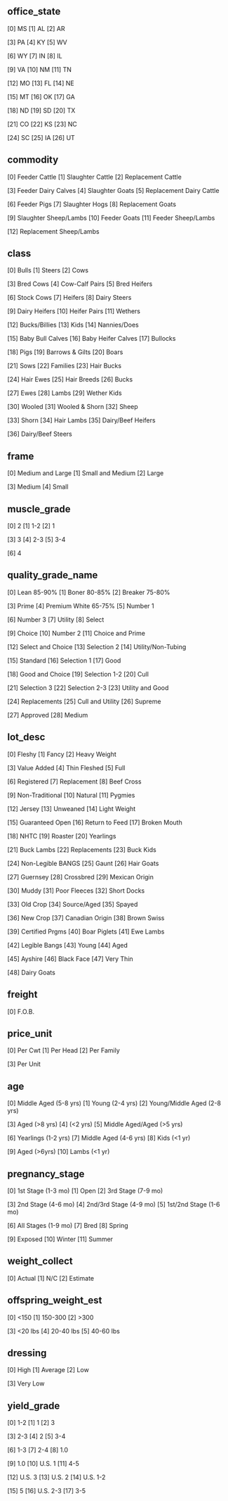 ## office_state
[0] MS    [1] AL    [2] AR 

[3] PA    [4] KY    [5] WV 

[6] WY    [7] IN    [8] IL 

[9] VA    [10] NM   [11] TN

[12] MO   [13] FL   [14] NE

[15] MT   [16] OK   [17] GA

[18] ND   [19] SD   [20] TX

[21] CO   [22] KS   [23] NC

[24] SC   [25] IA   [26] UT

## commodity
[0] Feeder Cattle              [1] Slaughter Cattle           [2] Replacement Cattle      

[3] Feeder Dairy Calves        [4] Slaughter Goats            [5] Replacement Dairy Cattle

[6] Feeder Pigs                [7] Slaughter Hogs             [8] Replacement Goats       

[9] Slaughter Sheep/Lambs      [10] Feeder Goats              [11] Feeder Sheep/Lambs     

[12] Replacement Sheep/Lambs

## class
[0] Bulls                 [1] Steers                [2] Cows               

[3] Bred Cows             [4] Cow-Calf Pairs        [5] Bred Heifers       

[6] Stock Cows            [7] Heifers               [8] Dairy Steers       

[9] Dairy Heifers         [10] Heifer Pairs         [11] Wethers           

[12] Bucks/Billies        [13] Kids                 [14] Nannies/Does      

[15] Baby Bull Calves     [16] Baby Heifer Calves   [17] Bullocks          

[18] Pigs                 [19] Barrows & Gilts      [20] Boars             

[21] Sows                 [22] Families             [23] Hair Bucks        

[24] Hair Ewes            [25] Hair Breeds          [26] Bucks             

[27] Ewes                 [28] Lambs                [29] Wether Kids       

[30] Wooled               [31] Wooled & Shorn       [32] Sheep             

[33] Shorn                [34] Hair Lambs           [35] Dairy/Beef Heifers

[36] Dairy/Beef Steers 

## frame
[0] Medium and Large   [1] Small and Medium   [2] Large           

[3] Medium             [4] Small           

## muscle_grade
[0] 2     [1] 1-2   [2] 1  

[3] 3     [4] 2-3   [5] 3-4

[6] 4  

## quality_grade_name
[0] Lean 85-90%            [1] Boner 80-85%           [2] Breaker 75-80%      

[3] Prime                  [4] Premium White 65-75%   [5] Number 1            

[6] Number 3               [7] Utility                [8] Select              

[9] Choice                 [10] Number 2              [11] Choice and Prime   

[12] Select and Choice     [13] Selection 2           [14] Utility/Non-Tubing 

[15] Standard              [16] Selection 1           [17] Good               

[18] Good and Choice       [19] Selection 1-2         [20] Cull               

[21] Selection 3           [22] Selection 2-3         [23] Utility and Good   

[24] Replacements          [25] Cull and Utility      [26] Supreme            

[27] Approved              [28] Medium             

## lot_desc
[0] Fleshy               [1] Fancy                [2] Heavy Weight      

[3] Value Added          [4] Thin Fleshed         [5] Full              

[6] Registered           [7] Replacement          [8] Beef Cross        

[9] Non-Traditional      [10] Natural             [11] Pygmies          

[12] Jersey              [13] Unweaned            [14] Light Weight     

[15] Guaranteed Open     [16] Return to Feed      [17] Broken Mouth     

[18] NHTC                [19] Roaster             [20] Yearlings        

[21] Buck Lambs          [22] Replacements        [23] Buck Kids        

[24] Non-Legible BANGS   [25] Gaunt               [26] Hair Goats       

[27] Guernsey            [28] Crossbred           [29] Mexican Origin   

[30] Muddy               [31] Poor Fleeces        [32] Short Docks      

[33] Old Crop            [34] Source/Aged         [35] Spayed           

[36] New Crop            [37] Canadian Origin     [38] Brown Swiss      

[39] Certified Prgms     [40] Boar Piglets        [41] Ewe Lambs        

[42] Legible Bangs       [43] Young               [44] Aged             

[45] Ayshire             [46] Black Face          [47] Very Thin        

[48] Dairy Goats      

## freight
[0] F.O.B.

## price_unit
[0] Per Cwt      [1] Per Head     [2] Per Family

[3] Per Unit  

## age
[0] Middle Aged (5-8 yrs)         [1] Young (2-4 yrs)               [2] Young/Middle Aged (2-8 yrs)

[3] Aged (>8 yrs)                 [4] (<2 yrs)                      [5] Middle Aged/Aged (>5 yrs)  

[6] Yearlings (1-2 yrs)           [7] Middle Aged (4-6 yrs)         [8] Kids (<1 yr)               

[9] Aged (>6yrs)                  [10] Lambs (<1 yr)             

## pregnancy_stage
[0] 1st Stage (1-3 mo)       [1] Open                     [2] 3rd Stage (7-9 mo)    

[3] 2nd Stage (4-6 mo)       [4] 2nd/3rd Stage (4-9 mo)   [5] 1st/2nd Stage (1-6 mo)

[6] All Stages (1-9 mo)      [7] Bred                     [8] Spring                

[9] Exposed                  [10] Winter                  [11] Summer               

## weight_collect
[0] Actual     [1] N/C        [2] Estimate

## offspring_weight_est
[0] <150        [1] 150-300     [2] >300     

[3] <20 lbs     [4] 20-40 lbs   [5] 40-60 lbs

## dressing
[0] High       [1] Average    [2] Low     

[3] Very Low

## yield_grade
[0] 1-2         [1] 1           [2] 3        

[3] 2-3         [4] 2           [5] 3-4      

[6] 1-3         [7] 2-4         [8] 1.0      

[9] 1.0         [10] U.S. 1     [11] 4-5     

[12] U.S. 3     [13] U.S. 2     [14] U.S. 1-2

[15] 5          [16] U.S. 2-3   [17] 3-5     

